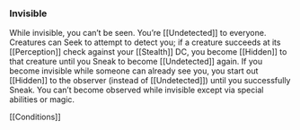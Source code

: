 ### Invisible

While invisible, you can’t be seen. You’re [[Undetected]] to everyone. Creatures can Seek to attempt to detect you; if a creature succeeds at its [[Perception]] check against your [[Stealth]] DC, you become [[Hidden]] to that creature until you Sneak to become [[Undetected]] again. If you become invisible while someone can already see you, you start out [[Hidden]] to the observer (instead of [[Undetected]]) until you successfully Sneak. You can’t become observed while invisible except via special abilities or magic.

[[Conditions]]
